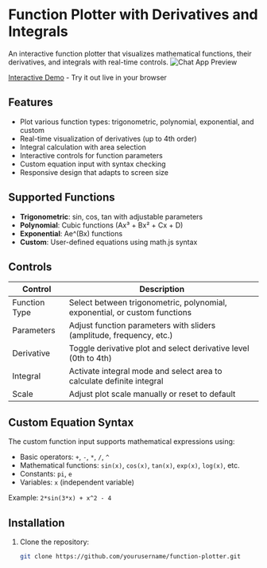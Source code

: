 # Function Plotter with Derivatives and Integrals

An interactive function plotter that visualizes mathematical functions, their derivatives, and integrals with real-time controls.
![Chat App Preview](https://cdn.glitch.global/d003696d-9cab-4d96-baa5-bb1fa981a660/cipherconnect.png)  

[Interactive Demo](https://cdn.glitch.global/79283f6f-ef1e-4285-822b-eaefe68c462e/m.png?v=1751414877731) - Try it out live in your browser

## Features

- Plot various function types: trigonometric, polynomial, exponential, and custom
- Real-time visualization of derivatives (up to 4th order)
- Integral calculation with area selection
- Interactive controls for function parameters
- Custom equation input with syntax checking
- Responsive design that adapts to screen size

## Supported Functions

- **Trigonometric**: sin, cos, tan with adjustable parameters
- **Polynomial**: Cubic functions (Ax³ + Bx² + Cx + D)
- **Exponential**: Ae^(Bx) functions
- **Custom**: User-defined equations using math.js syntax

## Controls

| Control | Description |
|---------|-------------|
| Function Type | Select between trigonometric, polynomial, exponential, or custom functions |
| Parameters | Adjust function parameters with sliders (amplitude, frequency, etc.) |
| Derivative | Toggle derivative plot and select derivative level (0th to 4th) |
| Integral | Activate integral mode and select area to calculate definite integral |
| Scale | Adjust plot scale manually or reset to default |

## Custom Equation Syntax

The custom function input supports mathematical expressions using:

- Basic operators: `+`, `-`, `*`, `/`, `^`
- Mathematical functions: `sin(x)`, `cos(x)`, `tan(x)`, `exp(x)`, `log(x)`, etc.
- Constants: `pi`, `e`
- Variables: `x` (independent variable)

Example: `2*sin(3*x) + x^2 - 4`

## Installation

1. Clone the repository:
   ```bash
   git clone https://github.com/yourusername/function-plotter.git
